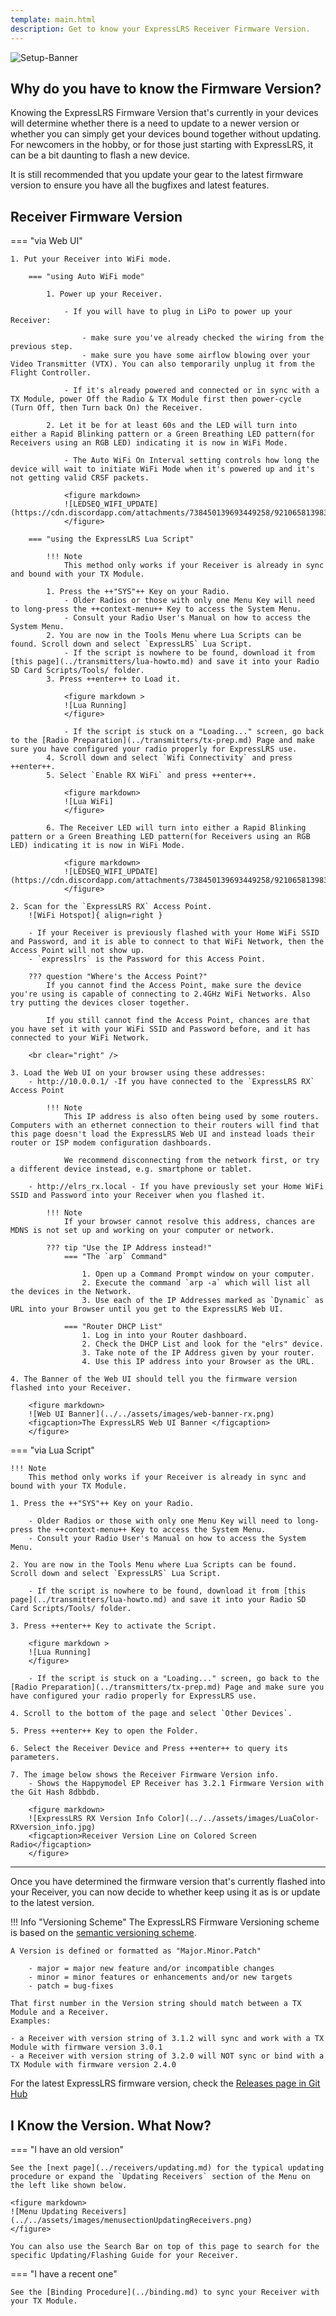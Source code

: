 ```yaml
---
template: main.html
description: Get to know your ExpressLRS Receiver Firmware Version.
---
```


![Setup-Banner](https://raw.githubusercontent.com/ExpressLRS/ExpressLRS-hardware/master/img/quick-start.png)

## Why do you have to know the Firmware Version?

Knowing the ExpressLRS Firmware Version that's currently in your devices will determine whether there is a need to update to a newer version or whether you can simply get your devices bound together without updating. For newcomers in the hobby, or for those just starting with ExpressLRS, it can be a bit daunting to flash a new device. 

It is still recommended that you update your gear to the latest firmware version to ensure you have all the bugfixes and latest features.

## Receiver Firmware Version

=== "via Web UI"

    1. Put your Receiver into WiFi mode.

        === "using Auto WiFi mode"

            1. Power up your Receiver. 
                            
                - If you will have to plug in LiPo to power up your Receiver:

                    - make sure you've already checked the wiring from the previous step.
                    - make sure you have some airflow blowing over your Video Transmitter (VTX). You can also temporarily unplug it from the Flight Controller.

                - If it's already powered and connected or in sync with a TX Module, power Off the Radio & TX Module first then power-cycle (Turn Off, then Turn back On) the Receiver.

            2. Let it be for at least 60s and the LED will turn into either a Rapid Blinking pattern or a Green Breathing LED pattern(for Receivers using an RGB LED) indicating it is now in WiFi Mode.

                - The Auto WiFi On Interval setting controls how long the device will wait to initiate WiFi Mode when it's powered up and it's not getting valid CRSF packets.

                <figure markdown>
                ![LEDSEQ_WIFI_UPDATE](https://cdn.discordapp.com/attachments/738450139693449258/921065813983760384/LEDSEQ_WIFI_UPDATE_2_3.gif)
                </figure>

        === "using the ExpressLRS Lua Script" 

            !!! Note
                This method only works if your Receiver is already in sync and bound with your TX Module.

            1. Press the ++"SYS"++ Key on your Radio.
                - Older Radios or those with only one Menu Key will need to long-press the ++context-menu++ Key to access the System Menu.
                - Consult your Radio User's Manual on how to access the System Menu.
            2. You are now in the Tools Menu where Lua Scripts can be found. Scroll down and select `ExpressLRS` Lua Script.
                - If the script is nowhere to be found, download it from [this page](../transmitters/lua-howto.md) and save it into your Radio SD Card Scripts/Tools/ folder.
            3. Press ++enter++ to Load it.
            
                <figure markdown >
                ![Lua Running]
                </figure> 

                - If the script is stuck on a "Loading..." screen, go back to the [Radio Preparation](../transmitters/tx-prep.md) Page and make sure you have configured your radio properly for ExpressLRS use.
            4. Scroll down and select `Wifi Connectivity` and press ++enter++.
            5. Select `Enable RX WiFi` and press ++enter++.
            
                <figure markdown>
                ![Lua WiFi]
                </figure>
            
            6. The Receiver LED will turn into either a Rapid Blinking pattern or a Green Breathing LED pattern(for Receivers using an RGB LED) indicating it is now in WiFi Mode.

                <figure markdown>
                ![LEDSEQ_WIFI_UPDATE](https://cdn.discordapp.com/attachments/738450139693449258/921065813983760384/LEDSEQ_WIFI_UPDATE_2_3.gif)
                </figure>

    2. Scan for the `ExpressLRS RX` Access Point. 
        ![WiFi Hotspot]{ align=right }

        - If your Receiver is previously flashed with your Home WiFi SSID and Password, and it is able to connect to that WiFi Network, then the Access Point will not show up.
        - `expresslrs` is the Password for this Access Point.

        ??? question "Where's the Access Point?"
            If you cannot find the Access Point, make sure the device you're using is capable of connecting to 2.4GHz WiFi Networks. Also try putting the devices closer together.
                
            If you still cannot find the Access Point, chances are that you have set it with your WiFi SSID and Password before, and it has connected to your WiFi Network.

        <br clear="right" />

    3. Load the Web UI on your browser using these addresses:
        - http://10.0.0.1/ -If you have connected to the `ExpressLRS RX` Access Point
            
            !!! Note
                This IP address is also often being used by some routers. Computers with an ethernet connection to their routers will find that this page doesn't load the ExpressLRS Web UI and instead loads their router or ISP modem configuration dashboards.

                We recommend disconnecting from the network first, or try a different device instead, e.g. smartphone or tablet.
        
        - http://elrs_rx.local - If you have previously set your Home WiFi SSID and Password into your Receiver when you flashed it.

            !!! Note
                If your browser cannot resolve this address, chances are MDNS is not set up and working on your computer or network.

            ??? tip "Use the IP Address instead!"
                === "The `arp` Command"

                    1. Open up a Command Prompt window on your computer.
                    2. Execute the command `arp -a` which will list all the devices in the Network.
                    3. Use each of the IP Addresses marked as `Dynamic` as URL into your Browser until you get to the ExpressLRS Web UI.

                === "Router DHCP List"
                    1. Log in into your Router dashboard.
                    2. Check the DHCP List and look for the "elrs" device.
                    3. Take note of the IP Address given by your router.
                    4. Use this IP address into your Browser as the URL.

    4. The Banner of the Web UI should tell you the firmware version flashed into your Receiver.

        <figure markdown>
        ![Web UI Banner](../../assets/images/web-banner-rx.png)
        <figcaption>The ExpressLRS Web UI Banner </figcaption>
        </figure>

=== "via Lua Script"

    !!! Note
        This method only works if your Receiver is already in sync and bound with your TX Module.

    1. Press the ++"SYS"++ Key on your Radio.

        - Older Radios or those with only one Menu Key will need to long-press the ++context-menu++ Key to access the System Menu.
        - Consult your Radio User's Manual on how to access the System Menu.

    2. You are now in the Tools Menu where Lua Scripts can be found. Scroll down and select `ExpressLRS` Lua Script.

        - If the script is nowhere to be found, download it from [this page](../transmitters/lua-howto.md) and save it into your Radio SD Card Scripts/Tools/ folder.

    3. Press ++enter++ Key to activate the Script.

        <figure markdown >
        ![Lua Running]
        </figure> 

        - If the script is stuck on a "Loading..." screen, go back to the [Radio Preparation](../transmitters/tx-prep.md) Page and make sure you have configured your radio properly for ExpressLRS use.

    4. Scroll to the bottom of the page and select `Other Devices`.

    5. Press ++enter++ Key to open the Folder.

    6. Select the Receiver Device and Press ++enter++ to query its parameters.

    7. The image below shows the Receiver Firmware Version info.
        - Shows the Happymodel EP Receiver has 3.2.1 Firmware Version with the Git Hash 8dbbdb.

        <figure markdown>
        ![ExpressLRS RX Version Info Color](../../assets/images/LuaColor-RXversion_info.jpg)
        <figcaption>Receiver Version Line on Colored Screen Radio</figcaption>
        </figure>

<hr />

Once you have determined the firmware version that's currently flashed into your Receiver, you can now decide to whether keep using it as is or update to the latest version.

!!! Info "Versioning Scheme"
    The ExpressLRS Firmware Versioning scheme is based on the [semantic versioning scheme](https://semver.org/).

    A Version is defined or formatted as "Major.Minor.Patch"

        - major = major new feature and/or incompatible changes
        - minor = minor features or enhancements and/or new targets
        - patch = bug-fixes
    
    That first number in the Version string should match between a TX Module and a Receiver.
    Examples:

    - a Receiver with version string of 3.1.2 will sync and work with a TX Module with firmware version 3.0.1
    - a Receiver with version string of 3.2.0 will NOT sync or bind with a TX Module with firmware version 2.4.0


For the latest ExpressLRS firmware version, check the [Releases page in Git Hub](https://github.com/ExpressLRS/ExpressLRS/releases)

## I Know the Version. What Now?

=== "I have an old version"

    See the [next page](../receivers/updating.md) for the typical updating procedure or expand the `Updating Receivers` section of the Menu on the left like shown below.

    <figure markdown>
    ![Menu Updating Receivers](../../assets/images/menusectionUpdatingReceivers.png)
    </figure>

    You can also use the Search Bar on top of this page to search for the specific Updating/Flashing Guide for your Receiver.

=== "I have a recent one"

    See the [Binding Procedure](../binding.md) to sync your Receiver with your TX Module.

[Lua Running]: ../../assets/images/lua/config-bw.png
[Lua WiFi]: ../../assets/images/lua/wifi-bw.png
[WiFi Hotspot]: ../../assets/images/WifiHotspot.png